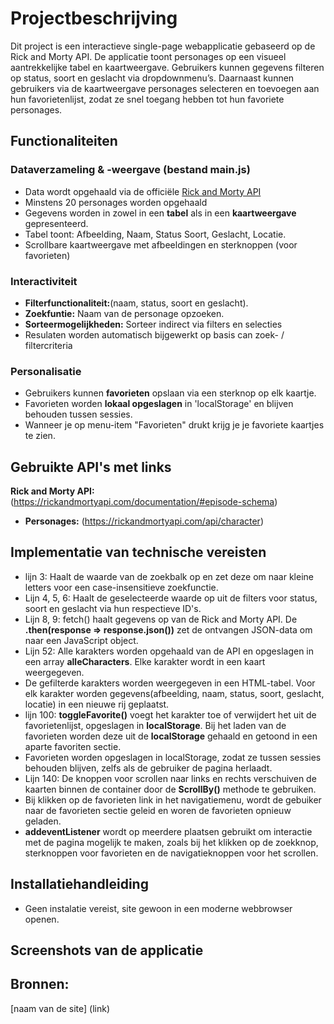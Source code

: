 # Projectbeschrijving

Dit project is een interactieve single-page webapplicatie gebaseerd op de Rick and Morty API. De applicatie toont personages op een visueel aantrekkelijke tabel en kaartweergave. Gebruikers kunnen gegevens filteren op status, soort en geslacht via dropdownmenu’s. 
Daarnaast kunnen gebruikers via de kaartweergave personages selecteren en toevoegen aan hun favorietenlijst, zodat ze snel toegang hebben tot hun favoriete personages.


## Functionaliteiten

### Dataverzameling & -weergave (bestand main.js)
- Data wordt opgehaald via de officiële [Rick and Morty API](https://rickandmortyapi.com/api/character)
- Minstens 20 personages worden opgehaald
- Gegevens worden in zowel in een **tabel** als in een **kaartweergave** gepresenteerd.
- Tabel toont: Afbeelding, Naam, Status Soort, Geslacht, Locatie.
- Scrollbare kaartweergave met afbeeldingen en sterknoppen (voor favorieten)

### Interactiviteit
- **Filterfunctionaliteit:**(naam, status, soort en geslacht).
- **Zoekfuntie:** Naam van de personage opzoeken.
- **Sorteermogelijkheden:** Sorteer indirect via filters en selecties
- Resulaten worden automatisch bijgewerkt op basis can zoek- / filtercriteria

### Personalisatie
- Gebruikers kunnen **favorieten** opslaan via een sterknop op elk kaartje.
- Favorieten worden **lokaal opgeslagen** in 'localStorage' en blijven behouden tussen sessies.
- Wanneer je op menu-item "Favorieten" drukt krijg je je favoriete kaartjes te zien.


## Gebruikte API's met links 
**Rick and Morty API:**(https://rickandmortyapi.com/documentation/#episode-schema) 
- **Personages:** (https://rickandmortyapi.com/api/character)


## Implementatie van technische vereisten 


- lijn 3: Haalt de waarde van de zoekbalk op en zet deze om naar kleine letters voor een case-insensitieve zoekfunctie. 
- Lijn 4, 5, 6: Haalt de geselecteerde waarde op uit de filters voor status, soort en geslacht via hun respectieve ID's.
- Lijn 8, 9: fetch() haalt gegevens op van de Rick and Morty API. De **.then(response => response.json())** zet de ontvangen JSON-data om naar een JavaScript object.
- Lijn 52: Alle karakters worden opgehaald van de API en opgeslagen in een array **alleCharacters**. Elke karakter wordt in een kaart weergegeven.
- De gefilterde karakters worden weergegeven in een HTML-tabel. Voor elk karakter worden gegevens(afbeelding, naam, status, soort, geslacht, locatie) in een nieuwe rij geplaatst.
- lijn 100: **toggleFavorite()** voegt het karakter toe of verwijdert het uit de favorietenlijst, opgeslagen in **localStorage**. Bij het laden van de favorieten worden deze uit de **localStorage** gehaald en getoond in een aparte favoriten sectie.
- Favorieten worden opgeslagen in localStorage, zodat ze tussen sessies behouden blijven, zelfs als de gebruiker de pagina herlaadt.
- Lijn 140: De knoppen voor scrollen naar links en rechts verschuiven de kaarten binnen de container door de **ScrollBy()** methode te gebruiken.
- Bij klikken op de favorieten link in het navigatiemenu, wordt de gebuiker naar de favorieten sectie geleid en woren de favorieten opnieuw geladen.
- **addeventListener** wordt op meerdere plaatsen gebruikt om interactie met de pagina mogelijk te maken, zoals bij het klikken op de zoekknop, sterknoppen voor favorieten en de navigatieknoppen voor het scrollen.

## Installatiehandleiding 

- Geen instalatie vereist, site gewoon in een moderne webbrowser openen.

## Screenshots van de applicatie 

## Bronnen: 
[naam van de site] (link)


